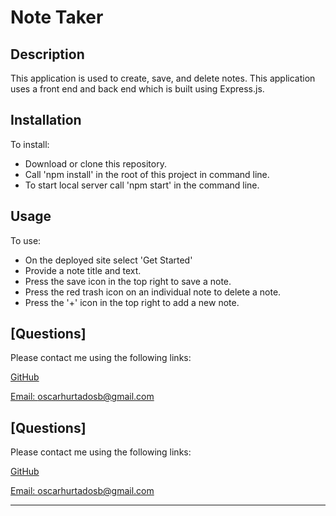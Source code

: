 # Note Taker

## Description

This application is used to create, save, and delete notes. This application uses a front end and back end which is built using Express.js.

## Installation

To install:
- Download or clone this repository.
- Call 'npm install' in the root of this project in command line.
- To start local server call 'npm start' in the command line.

## Usage

To use: 
- On the deployed site select 'Get Started'
- Provide a note title and text.
- Press the save icon in the top right to save a note.
- Press the red trash icon on an individual note to delete a note.
- Press the '+' icon in the top right to add a new note.


## [Questions]

  Please contact me using the following links:

  [GitHub](https://github.com/OscarH1025)

  [Email: oscarhurtadosb@gmail.com](mailto:oscarhurtadosb@gmail.com)


  ## [Questions]

  Please contact me using the following links:

  [GitHub](https://github.com/OscarH1025)

  [Email: oscarhurtadosb@gmail.com ](mailto:oscarhurtadosb@gmail.com)
****
